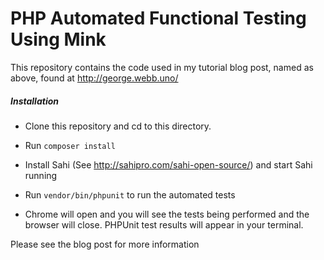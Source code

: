 PHP Automated Functional Testing Using Mink
===========================================

This repository contains the code used in my tutorial blog post, named as above, found at http://george.webb.uno/

##### Installation #####

* Clone this repository and cd to this directory.

* Run `composer install`

* Install Sahi (See http://sahipro.com/sahi-open-source/) and start Sahi running

* Run `vendor/bin/phpunit` to run the automated tests

* Chrome will open and you will see the tests being performed and the browser will close. PHPUnit test results will appear in your terminal.

Please see the blog post for more information
